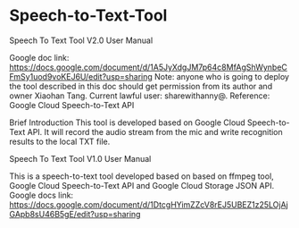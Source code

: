 # Speech-to-Text-Tool
Speech To Text Tool V2.0 User Manual

Google doc link: https://docs.google.com/document/d/1A5JyXdgJM7p64c8MfAgShWynbeCFmSy1uod9voKEJ6U/edit?usp=sharing
Note: anyone who is going to deploy the tool described in this doc should get permission from its author and owner Xiaohan Tang.
Current lawful user: sharewithanny@.
Reference: Google Cloud Speech-to-Text API

Brief Introduction
This tool is developed based on Google Cloud Speech-to-Text API. It will record the audio stream from the mic and write recognition results to the local TXT file.


Speech To Text Tool V1.0 User Manual

This is a speech-to-text tool developed based on based on ffmpeg tool, Google Cloud Speech-to-Text API and Google Cloud Storage JSON API.
Google docs link: https://docs.google.com/document/d/1DtcgHYimZZcV8rEJ5UBEZ1z25LOjAjGApb8sU46B5gE/edit?usp=sharing
